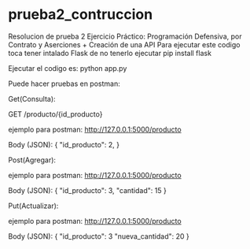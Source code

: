# prueba2_contruccion
Resolucion de prueba 2 Ejercicio Práctico: Programación Defensiva, por Contrato y Aserciones + Creación de una API
Para ejecutar este codigo toca tener intalado Flask de no tenerlo ejecutar pip install flask

Ejecutar el codigo es: python app.py

Puede hacer pruebas en postman:

Get(Consulta): 

GET /producto/{id_producto}

ejemplo para postman: http://127.0.0.1:5000/producto

Body (JSON):
{
  "id_producto": 2,
}

Post(Agregar):

ejemplo para postman: http://127.0.0.1:5000/producto

Body (JSON):
{
  "id_producto": 3,
  "cantidad": 15
}

Put(Actualizar):

ejemplo para postman: http://127.0.0.1:5000/producto

Body (JSON):
{
  "id_producto": 3
  "nueva_cantidad": 20
}
